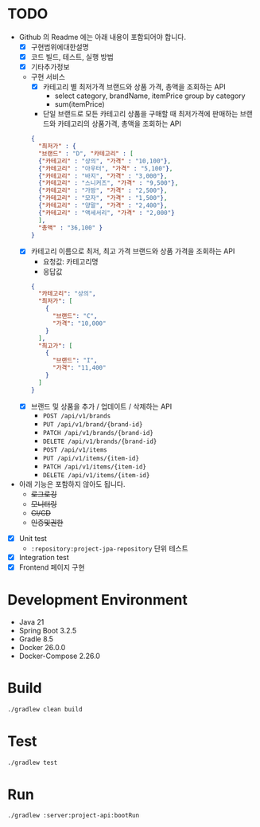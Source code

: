 # TODO
- Github 의 Readme 에는 아래 내용이 포함되어야 합니다.
  - [x] 구현범위에대한설명
  - [x] 코드 빌드, 테스트, 실행 방법
  - [x] 기타추가정보
  - 구현 서비스
    - [x] 카테고리 별 최저가격 브랜드와 상품 가격, 총액을 조회하는 API
      - select category, brandName, itemPrice group by category
      - sum(itemPrice)
    - 단일 브랜드로 모든 카테고리 상품을 구매할 때 최저가격에 판매하는 브랜드와 카테고리의 상품가격, 총액을 조회하는 API
    ```json
    {
      "최저가" : {
      "브랜드" : "D", "카테고리" : [
      {"카테고리" : "상의", "가격" : "10,100"},
      {"카테고리" : "아우터", "가격" : "5,100"},
      {"카테고리" : "바지", "가격" : "3,000"},
      {"카테고리" : "스니커즈", "가격" : "9,500"},
      {"카테고리" : "가방", "가격" : "2,500"},
      {"카테고리" : "모자", "가격" : "1,500"},
      {"카테고리" : "양말", "가격" : "2,400"},
      {"카테고리" : "액세서리", "가격" : "2,000"}
      ],
      "총액" : "36,100" }
    }
    ```
  - [x] 카테고리 이름으로 최저, 최고 가격 브랜드와 상품 가격을 조회하는 API
    - 요청값: 카테고리명
    - 응답값
    ```json
    {
      "카테고리": "상의",
      "최저가": [
        {
          "브랜드": "C",
          "가격": "10,000"
        }
      ],
      "최고가": [
        {
          "브랜드": "I",
          "가격": "11,400"
        }
      ]
    }
    ```
  - [x] 브랜드 및 상품을 추가 / 업데이트 / 삭제하는 API
    - `POST /api/v1/brands`
    - `PUT /api/v1/brand/{brand-id}`
    - `PATCH /api/v1/brands/{brand-id}`
    - `DELETE /api/v1/brands/{brand-id}`
    - `POST /api/v1/items`
    - `PUT /api/v1/items/{item-id}`
    - `PATCH /api/v1/items/{item-id}`
    - `DELETE /api/v1/items/{item-id}`
- 아래 기능은 포함하지 않아도 됩니다. 
  - ~~로그로깅~~
  - ~~모니터링~~
  - ~~CI/CD~~
  - ~~인증및권한~~
- [x] Unit test
  - `:repository:project-jpa-repository` 단위 테스트
- [x] Integration test
- [x] Frontend 페이지 구현

# Development Environment
- Java 21
- Spring Boot 3.2.5
- Gradle 8.5
- Docker 26.0.0
- Docker-Compose 2.26.0

# Build
```bash
./gradlew clean build
```

# Test
```bash
./gradlew test
```

# Run
```bash
./gradlew :server:project-api:bootRun
```
